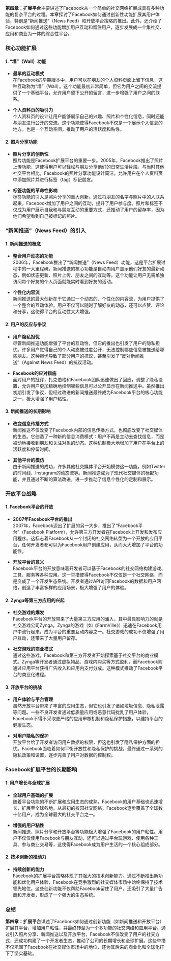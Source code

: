 **第四章：扩展平台**主要讲述了Facebook从一个简单的社交网络扩展成具有多种功能的复杂平台的过程。本章探讨了Facebook如何通过创新性功能扩展其用户体验，特别是“新闻推送”（News Feed）和开放平台策略的推出。此外，还介绍了Facebook如何通过这些功能增加用户互动和留住用户，逐步发展成一个集社交、应用和商业为一体的综合性平台。

### 核心功能扩展

#### 1. **“墙”（Wall）功能**
- **最早的互动模式**  
  在Facebook的早期版本中，用户可以在朋友的个人资料页面上留下信息，这种互动称为“墙”（Wall）。这个功能最初非常简单，但它为用户之间的交流提供了一个基础平台，允许用户留下公开的留言，进一步增强了用户之间的联系。

- **个人资料页的吸引力**  
  个人资料页的设计让用户能够展示自己的兴趣、照片和个性化信息，同时还能与朋友进行公开的交流。这个功能使得Facebook不仅是一个展示个人信息的地方，也是一个互动空间，推动了用户的活跃度和粘性。

#### 2. **照片分享功能**
- **照片分享的创新性**  
  照片功能是Facebook扩展平台的重要一步。2005年，Facebook推出了照片上传功能，这使得用户可以轻松与朋友分享他们的日常生活片段。与当时其他社交平台相比，Facebook的照片分享功能设计简洁，允许用户在个人资料页中添加照片并进行标签（tag）标记朋友。

- **标签功能的革命性影响**  
  标签功能的引入是照片分享的重大创新。通过将朋友的名字与照片中的人联系起来，Facebook增加了用户之间的互动，提升了用户参与度。照片和标签不仅成为用户展示自我和与朋友互动的重要方式，还推动了用户的留存率，因为他们希望看到自己被标记的照片。

### “新闻推送”（News Feed）的引入

#### 1. **新闻推送的概念**
- **整合用户动态的功能**  
  2006年，Facebook推出了“新闻推送”（News Feed）功能，这是平台扩展过程中的一大里程碑。新闻推送的核心功能是自动向用户显示他们好友的最新动态，例如状态更新、照片上传、朋友之间的互动等。这个功能让用户无需单独访问每个好友的个人页面就能实时看到好友的活动。

- **个性化内容流**  
  新闻推送的最大创新在于它通过一个动态的、个性化的内容流，为用户提供了一个整合的互动体验。用户不仅可以随时了解好友的动态，还可以点赞、评论和分享，这使得平台的互动性大大增强。

#### 2. **用户的反应与争议**
- **用户隐私担忧**  
  尽管新闻推送功能增强了平台的互动性，但它的推出也引发了用户的隐私担忧。许多用户觉得自己的个人动态被过度公开，无法控制哪些信息被推送给哪些朋友。这种担忧导致了部分用户的抗议，甚至引发了“反对新闻推送”（Against News Feed）的抗议活动。

- **Facebook的应对措施**  
  面对用户的批评，扎克伯格和Facebook团队迅速做出了回应，调整了隐私设置，允许用户更加精确地控制哪些信息可以公开显示在新闻推送中。虽然推出初期引发了争议，但经过改进的新闻推送最终成为Facebook平台的核心功能之一，极大增强了用户粘性。

#### 3. **新闻推送的长期影响**
- **改变信息传播方式**  
  新闻推送不仅改变了Facebook内部的信息传播方式，也彻底改变了社交媒体的生态。它创造了一种新的信息消费模式：用户不再是主动去查找信息，而是被动地接收到朋友和关注对象的动态。这种机制极大地增加了用户在平台上的活跃度和停留时间。

- **其他平台的模仿**  
  由于新闻推送的成功，许多其他社交媒体平台开始模仿这一功能，例如Twitter的时间线、Instagram的动态流等。新闻推送成为了现代社交媒体的标配功能，并且通过不断的算法改进，进一步推动了信息个性化的定制和展示。

### 开放平台战略

#### 1. **Facebook平台的开放**
- **2007年Facebook平台的推出**  
  2007年，Facebook迈出了扩展的另一大步，推出了“Facebook平台”（Facebook Platform），允许第三方开发者在Facebook上开发和发布应用程序。这标志着Facebook从一个封闭的社交网络转型为一个开放的应用平台，任何开发者都可以为Facebook用户创建应用，从而大大增加了平台的功能性。

- **开放平台的意义**  
  Facebook平台的开放意味着开发者可以基于Facebook的社交网络构建游戏、工具、服务等各种应用。这一举措使得Facebook不仅仅是一个社交网络，而是变成了一个开发生态系统。开发者通过API访问Facebook的数据和用户网络，创造了丰富多样的应用场景，极大增强了用户的体验。

#### 2. **Zynga等第三方应用的兴起**
- **社交游戏的爆发**  
  Facebook平台的开放带来了大量第三方应用的涌入，其中最具影响力的就是社交游戏公司Zynga。Zynga的游戏（如《FarmVille》）迅速在Facebook用户中流行起来，成为平台的重要互动内容之一。社交游戏的成功不仅增强了用户互动，还带来了大量用户留存。

- **社交游戏的商业模式**  
  通过这些游戏，Facebook和第三方开发者开始探索基于社交平台的商业模式。Zynga等开发者通过虚拟物品、游戏内购买等方式盈利，而Facebook则通过应用平台获得广告收入和应用内支付分成。这种模式推动了Facebook平台的商业化进程。

#### 3. **开放平台的挑战**
- **用户体验与平台管理**  
  虽然开放平台带来了丰富的应用生态，但它也引发了诸如垃圾信息、隐私泄露等问题。一些不良开发者通过低质量应用或恶意代码扰乱了用户体验，Facebook不得不采取更严格的应用审核机制和隐私保护措施，以维持平台的健康生态。

- **对用户隐私的保护**  
  开放平台给了开发者访问用户数据的权限，但这也引发了隐私保护方面的担忧。Facebook面临着如何平衡开放性和隐私保护的挑战，最终通过一系列的隐私政策和设置，逐步完善了用户对数据的控制权。

### Facebook扩展平台的长期影响

#### 1. **用户增长与全球扩展**
- **全球用户基础的扩展**  
  随着平台功能的不断扩展和应用生态的成熟，Facebook的用户基础也迅速增长，扩展至全球各地。从最初的校园社交网络，Facebook逐步覆盖了全球数十亿用户，成为全球最大的社交平台之一。

- **增强的用户粘性**  
  新闻推送、照片分享和开放平台等功能极大增强了Facebook的用户粘性。用户不仅仅使用Facebook与朋友互动，还可以通过平台玩游戏、使用各种工具、参与商业交易等，这使得Facebook成为用户生活的一个核心组成部分。

#### 2. **技术创新的推动力**
- **持续创新的能力**  
  Facebook的扩展平台策略体现了其强大的技术创新能力。通过不断推出新功能和优化用户体验，Facebook在竞争激烈的社交媒体市场中始终保持了技术领先地位。这些创新功能不仅帮助Facebook留住了用户，还吸引了大量广告商和开发者，形成了一个强大的生态系统。

### 总结
**第四章：扩展平台**详述了Facebook如何通过创新功能（如新闻推送和开放平台）扩展其平台，增加用户粘性，并最终转型为一个多功能的社交网络和应用平台。通过引入照片分享、新闻推送以及开放平台，Facebook不仅改变了用户的社交方式，还成功构建了一个开发者生态，推动了公司的长期增长和全球扩展。这些举措不仅巩固了Facebook在社交媒体市场中的地位，还为其后来的商业化和全球化打下了坚实基础。